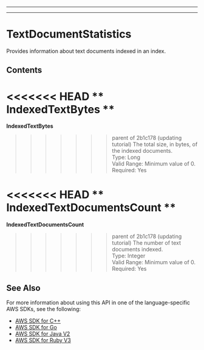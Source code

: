 --------

--------

# TextDocumentStatistics<a name="API_TextDocumentStatistics"></a>

Provides information about text documents indexed in an index\.

## Contents<a name="API_TextDocumentStatistics_Contents"></a>

<<<<<<< HEAD
 ** IndexedTextBytes **   <a name="Kendra-Type-TextDocumentStatistics-IndexedTextBytes"></a>
=======
 **IndexedTextBytes**   <a name="Kendra-Type-TextDocumentStatistics-IndexedTextBytes"></a>
>>>>>>> parent of 2b1c178 (updating tutorial)
The total size, in bytes, of the indexed documents\.  
Type: Long  
Valid Range: Minimum value of 0\.  
Required: Yes

<<<<<<< HEAD
 ** IndexedTextDocumentsCount **   <a name="Kendra-Type-TextDocumentStatistics-IndexedTextDocumentsCount"></a>
=======
 **IndexedTextDocumentsCount**   <a name="Kendra-Type-TextDocumentStatistics-IndexedTextDocumentsCount"></a>
>>>>>>> parent of 2b1c178 (updating tutorial)
The number of text documents indexed\.  
Type: Integer  
Valid Range: Minimum value of 0\.  
Required: Yes

## See Also<a name="API_TextDocumentStatistics_SeeAlso"></a>

For more information about using this API in one of the language\-specific AWS SDKs, see the following:
+  [ AWS SDK for C\+\+](https://docs.aws.amazon.com/goto/SdkForCpp/kendra-2019-02-03/TextDocumentStatistics) 
+  [ AWS SDK for Go](https://docs.aws.amazon.com/goto/SdkForGoV1/kendra-2019-02-03/TextDocumentStatistics) 
+  [ AWS SDK for Java V2](https://docs.aws.amazon.com/goto/SdkForJavaV2/kendra-2019-02-03/TextDocumentStatistics) 
+  [ AWS SDK for Ruby V3](https://docs.aws.amazon.com/goto/SdkForRubyV3/kendra-2019-02-03/TextDocumentStatistics) 